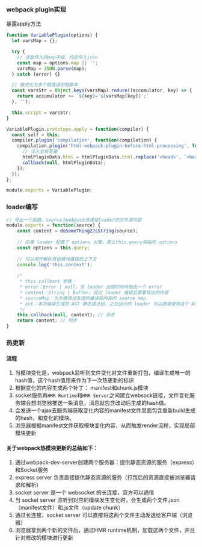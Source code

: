 ### webpack plugin实现
暴露apply方法
```javascript
function VariablePlugin(options) {
  let varsMap = {};

  try {
    // 读取传入的map字段，约定传入json
    const map = options.map || '';
    varsMap = JSON.parse(map);
  } catch (error) {}

  // 格式化为多个赋值语句的脚本
  const varsStr = Object.keys(varsMap).reduce((accumulator, key) => {
    return accumulator += `${key}='${varsMap[key]}';`
  }, '');

  this.script = varsStr;
}

VariablePlugin.prototype.apply = function(compiler) {
  const self = this;
  compiler.plugin('compilation', function(compilation) {
    compilation.plugin('html-webpack-plugin-before-html-processing', function(htmlPluginData, callback) {
      // 注入全局变量
      htmlPluginData.html = htmlPluginData.html.replace('<head>', `<head><script>${self.script}</script>`);
      callback(null, htmlPluginData);
    });
  });
};

module.exports = VariablePlugin;
```


### loader编写
```javascript
// 导出一个函数，source为webpack传递给loader的文件源内容
module.exports = function(source) {
    const content = doSomeThing2JsString(source);
    
    // 如果 loader 配置了 options 对象，那么this.query将指向 options
    const options = this.query;
    
    // 可以用作解析其他模块路径的上下文
    console.log('this.context');
    
    /*
     * this.callback 参数：
     * error：Error | null，当 loader 出错时向外抛出一个 error
     * content：String | Buffer，经过 loader 编译后需要导出的内容
     * sourceMap：为方便调试生成的编译后内容的 source map
     * ast：本次编译生成的 AST 静态语法树，之后执行的 loader 可以直接使用这个 AST，进而省去重复生成 AST 的过程
     */
    this.callback(null, content); // 异步
    return content; // 同步
}
```
### 热更新
#### 流程
1. 当模块变化是，webpack监听到文件变化对文件重新打包，编译生成唯一的hash值，这个hash值用来作为下一次热更新的标识
2. 根据变化的内容生成两个补丁： manifest和chunk.js模块
3. socket服务再`HMR Runtime`和`HMR Server`之间建立websock链接，文件变化服务端会想浏览器推送一条消息，消息就包含改动后生成的hash值。
4. 会发送一个ajax去服务端获取变化内容的manifest文件里面包含重新build生成的hash，和变化的模块。
5. 浏览器根据manifest文件获取模块变化内容，从而触发render流程，实现局部模块更新

#### 关于webpack热模块更新的总结如下：
1. 通过webpack-dev-server创建两个服务器：提供静态资源的服务（express）和Socket服务
2. express server 负责直接提供静态资源的服务（打包后的资源直接被浏览器请求和解析）
3. socket server 是一个 websocket 的长连接，双方可以通信
4. 当 socket server 监听到对应的模块发生变化时，会生成两个文件.json（manifest文件）和.js文件（update chunk）
5. 通过长连接，socket server 可以直接将这两个文件主动发送给客户端（浏览器）
6. 浏览器拿到两个新的文件后，通过HMR runtime机制，加载这两个文件，并且针对修改的模块进行更新

